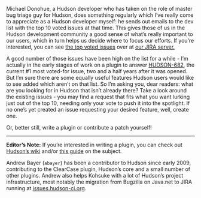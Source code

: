 Michael Donohue, a Hudson developer who has taken on the role of master bug triage guy for Hudson, does something regularly which I’ve really come to appreciate as a Hudson developer myself: he sends out emails to the dev list with the top 10 voted issues at that time. This gives those of us in the Hudson development community a good sense of what’s really important to our users, which in turn helps us decide where to focus our efforts. If you’re interested, you can see [the top voted issues](http://issues.hudson-ci.org/secure/IssueNavigator.jspa?mode=hide&requestId=10045) over at [our JIRA server.](http://issues.hudson-ci.org)

A good number of those issues have been high on the list for a while - I’m actually in the early stages of work on a plugin to answer [HUDSON-682](http://issues.hudson-ci.org/browse/HUDSON-682), the current \#1 most voted-for issue, two and a half years after it was opened. But I’m sure there are some equally useful features Hudson users would like to see added which aren’t on that list. So I’m asking you, dear readers: what are you looking for in Hudson that isn’t already there? Take a look around the existing issues - you may find a request that fits what you want lurking just out of the top 10, needing only your vote to push it into the spotlight. If no one’s yet created an issue requesting your desired feature, well, create one.

Or, better still, write a plugin or contribute a patch yourself!

---

**Editor’s Note:** If you’re interested in writing a plugin, you can check out [Hudson’s wiki](http://wiki.hudson-ci.org) and/or [this guide](http://wiki.hudson-ci.org/display/HUDSON/Plugin+tutorial) on the subject.

Andrew Bayer (`abayer`) has been a contributor to Hudson since early 2009, contributing to the ClearCase plugin, Hudson’s core and a small number of other plugins. Andrew also helps Kohsuke with a lot of Hudson’s project infrastructure, most notably the migration from Bugzilla on Java.net to JIRA running at [issues.hudson-ci.org](http://issues.hudson-ci.org).
